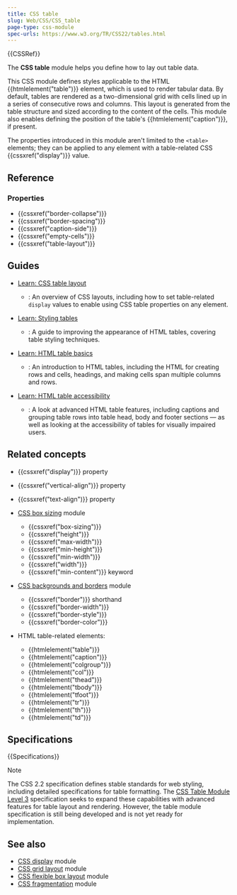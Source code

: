 ```yaml
---
title: CSS table
slug: Web/CSS/CSS_table
page-type: css-module
spec-urls: https://www.w3.org/TR/CSS22/tables.html
---
```


{{CSSRef}}

The **CSS table** module helps you define how to lay out table data.

This CSS module defines styles applicable to the HTML {{htmlelement("table")}} element, which is used to render tabular data. By default, tables are rendered as a two-dimensional grid with cells lined up in a series of consecutive rows and columns. This layout is generated from the table structure and sized according to the content of the cells. This module also enables defining the position of the table's {{htmlelement("caption")}}, if present.

The properties introduced in this module aren't limited to the `<table>` elements; they can be applied to any element with a table-related CSS {{cssxref("display")}} value.

## Reference

### Properties

- {{cssxref("border-collapse")}}
- {{cssxref("border-spacing")}}
- {{cssxref("caption-side")}}
- {{cssxref("empty-cells")}}
- {{cssxref("table-layout")}}

## Guides

- [Learn: CSS table layout](/en-US/docs/Learn/CSS/CSS_layout/Introduction#table_layout)

  - : An overview of CSS layouts, including how to set table-related `display` values to enable using CSS table properties on any element.

- [Learn: Styling tables](/en-US/docs/Learn_web_development/Core/Styling_basics/Tables)

  - : A guide to improving the appearance of HTML tables, covering table styling techniques.

- [Learn: HTML table basics](/en-US/docs/Learn_web_development/Core/Structuring_content/HTML_table_basics)

  - : An introduction to HTML tables, including the HTML for creating rows and cells, headings, and making cells span multiple columns and rows.

- [Learn: HTML table accessibility](/en-US/docs/Learn_web_development/Core/Structuring_content/Table_accessibility)

  - : A look at advanced HTML table features, including captions and grouping table rows into table head, body and footer sections — as well as looking at the accessibility of tables for visually impaired users.

## Related concepts

- {{cssxref("display")}} property
- {{cssxref("vertical-align")}} property
- {{cssxref("text-align")}} property

- [CSS box sizing](/en-US/docs/Web/CSS/CSS_box_sizing) module

  - {{cssxref("box-sizing")}}
  - {{cssxref("height")}}
  - {{cssxref("max-width")}}
  - {{cssxref("min-height")}}
  - {{cssxref("min-width")}}
  - {{cssxref("width")}}
  - {{cssxref("min-content")}} keyword

- [CSS backgrounds and borders](/en-US/docs/Web/CSS/CSS_backgrounds_and_borders) module

  - {{cssxref("border")}} shorthand
  - {{cssxref("border-width")}}
  - {{cssxref("border-style")}}
  - {{cssxref("border-color")}}

- HTML table-related elements:

  - {{htmlelement("table")}}
  - {{htmlelement("caption")}}
  - {{htmlelement("colgroup")}}
  - {{htmlelement("col")}}
  - {{htmlelement("thead")}}
  - {{htmlelement("tbody")}}
  - {{htmlelement("tfoot")}}
  - {{htmlelement("tr")}}
  - {{htmlelement("th")}}
  - {{htmlelement("td")}}

## Specifications

{{Specifications}}

> [!NOTE]
> The CSS 2.2 specification defines stable standards for web styling, including detailed specifications for table formatting. The [CSS Table Module Level 3](https://drafts.csswg.org/css-tables-3/) specification seeks to expand these capabilities with advanced features for table layout and rendering. However, the table module specification is still being developed and is not yet ready for implementation.

## See also

- [CSS display](/en-US/docs/Web/CSS/CSS_display) module
- [CSS grid layout](/en-US/docs/Web/CSS/CSS_grid_layout) module
- [CSS flexible box layout](/en-US/docs/Web/CSS/CSS_flexible_box_layout) module
- [CSS fragmentation](/en-US/docs/Web/CSS/CSS_fragmentation) module
